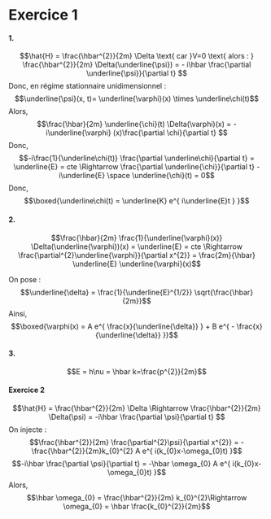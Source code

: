 # Exercice 1
#### 1.
$$\hat{H} = \frac{\hbar^{2}}{2m} \Delta \text{ car }V=0 \text{ alors : } \frac{\hbar^{2}}{2m} \Delta(\underline{\psi}) = - i\hbar \frac{\partial \underline{\psi}}{\partial t} $$
Donc, en régime stationnaire unidimensionnel : 
$$\underline{\psi}(x, t)= \underline{\varphi}(x) \times \underline\chi(t)$$
Alors, 
$$\frac{\hbar}{2m} \underline{\chi}(t) \Delta(\varphi)(x) = -i\underline{\varphi} (x)\frac{\partial \chi}{\partial t} $$
Donc, 
$$-i\frac{1}{\underline\chi(t)} \frac{\partial \underline\chi}{\partial t} = \underline{E} = cte \Rightarrow \frac{\partial \underline{\chi}}{\partial t}  - i\underline{E} \space \underline{\chi}(t) = 0$$
Donc, 
$$\boxed{\underline\chi(t) = \underline{K} e^{ i\underline{E}t } }$$
#### 2.
$$\frac{\hbar}{2m} \frac{1}{\underline{\varphi}(x)} \Delta(\underline{\varphi})(x)  = \underline{E} = cte \Rightarrow \frac{\partial^{2}\underline{\varphi}}{\partial x^{2}} = \frac{2m}{\hbar} \underline{E} \underline{\varphi}(x)$$

On pose : 
$$\underline{\delta} = \frac{1}{\underline{E}^{1/2}} \sqrt{\frac{\hbar}{2m}}$$
Ainsi, 
$$\boxed{\varphi(x) = A e^{ \frac{x}{\underline{\delta}} } + B e^{ - \frac{x}{\underline{\delta}} }}$$
#### 3.
$$E = h\nu = \hbar k=\frac{p^{2}}{2m}$$

#### Exercice 2
$$\hat{H} = \frac{\hbar^{2}}{2m} \Delta  \Rightarrow \frac{\hbar^{2}}{2m} \Delta(\psi) = -i\hbar \frac{\partial \psi}{\partial t} $$
On injecte :
$$\frac{\hbar^{2}}{2m} \frac{\partial^{2}\psi}{\partial x^{2}} = -\frac{\hbar^{2}}{2m}k_{0}^{2} A e^{ i(k_{0}x-\omega_{0}t) }$$
$$-i\hbar \frac{\partial \psi}{\partial t}  = -\hbar \omega_{0} A e^{ i(k_{0}x-\omega_{0}t) }$$
Alors, 
$$\hbar \omega_{0} = \frac{\hbar^{2}}{2m} k_{0}^{2}\Rightarrow \omega_{0} = \hbar \frac{k_{0}^{2}}{2m}$$
